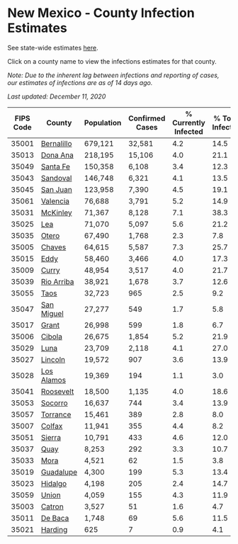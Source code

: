 # New Mexico - County Infection Estimates

See state-wide estimates [here](/infections/us-nm).

Click on a county name to view the infections estimates for that county.

*Note: Due to the inherent lag between infections and reporting of cases, our estimates of infections are as of 14 days ago.*

*Last updated: December 11, 2020*

|   FIPS Code |                   County |   Population |   Confirmed Cases |   % Currently Infected |   % Total Infected |
|-------------|--------------------------|--------------|-------------------|------------------------|--------------------|
|       35001 | [Bernalillo](bernalillo) |      679,121 |            32,581 |                    4.2 |               14.5 |
|       35013 |     [Dona Ana](dona-ana) |      218,195 |            15,106 |                    4.0 |               21.1 |
|       35049 |     [Santa Fe](santa-fe) |      150,358 |             6,108 |                    3.4 |               12.3 |
|       35043 |     [Sandoval](sandoval) |      146,748 |             6,321 |                    4.1 |               13.5 |
|       35045 |     [San Juan](san-juan) |      123,958 |             7,390 |                    4.5 |               19.1 |
|       35061 |     [Valencia](valencia) |       76,688 |             3,791 |                    5.2 |               14.9 |
|       35031 |     [McKinley](mckinley) |       71,367 |             8,128 |                    7.1 |               38.3 |
|       35025 |               [Lea](lea) |       71,070 |             5,097 |                    5.6 |               21.2 |
|       35035 |           [Otero](otero) |       67,490 |             1,768 |                    2.3 |                7.8 |
|       35005 |         [Chaves](chaves) |       64,615 |             5,587 |                    7.3 |               25.7 |
|       35015 |             [Eddy](eddy) |       58,460 |             3,466 |                    4.0 |               17.3 |
|       35009 |           [Curry](curry) |       48,954 |             3,517 |                    4.0 |               21.7 |
|       35039 | [Rio Arriba](rio-arriba) |       38,921 |             1,678 |                    3.7 |               12.6 |
|       35055 |             [Taos](taos) |       32,723 |               965 |                    2.5 |                9.2 |
|       35047 | [San Miguel](san-miguel) |       27,277 |               549 |                    1.7 |                5.8 |
|       35017 |           [Grant](grant) |       26,998 |               599 |                    1.8 |                6.7 |
|       35006 |         [Cibola](cibola) |       26,675 |             1,854 |                    5.2 |               21.9 |
|       35029 |             [Luna](luna) |       23,709 |             2,118 |                    4.1 |               27.0 |
|       35027 |       [Lincoln](lincoln) |       19,572 |               907 |                    3.6 |               13.9 |
|       35028 | [Los Alamos](los-alamos) |       19,369 |               194 |                    1.1 |                3.0 |
|       35041 |   [Roosevelt](roosevelt) |       18,500 |             1,135 |                    4.0 |               18.6 |
|       35053 |       [Socorro](socorro) |       16,637 |               744 |                    3.4 |               13.9 |
|       35057 |     [Torrance](torrance) |       15,461 |               389 |                    2.8 |                8.0 |
|       35007 |         [Colfax](colfax) |       11,941 |               355 |                    4.4 |                8.2 |
|       35051 |         [Sierra](sierra) |       10,791 |               433 |                    4.6 |               12.0 |
|       35037 |             [Quay](quay) |        8,253 |               292 |                    3.3 |               10.7 |
|       35033 |             [Mora](mora) |        4,521 |                62 |                    1.5 |                3.8 |
|       35019 |   [Guadalupe](guadalupe) |        4,300 |               199 |                    5.3 |               13.4 |
|       35023 |       [Hidalgo](hidalgo) |        4,198 |               205 |                    2.4 |               14.7 |
|       35059 |           [Union](union) |        4,059 |               155 |                    4.3 |               11.9 |
|       35003 |         [Catron](catron) |        3,527 |                51 |                    1.6 |                4.7 |
|       35011 |       [De Baca](de-baca) |        1,748 |                69 |                    5.6 |               11.5 |
|       35021 |       [Harding](harding) |          625 |                 7 |                    0.9 |                4.1 |
